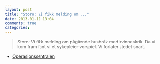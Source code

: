```yaml
---
layout: post
title: "Storo: Vi fikk melding om ..."
date: 2013-01-11 13:04
comments: true
categories: 
---
```


> Storo: Vi fikk melding om pågående husbråk med kvinneskrik. Da vi kom fram fant vi et sykepleier-vorspiel. Vi forlater stedet snart. 
- [Operasjonssentralen](http://twitter.com/oslopolitiops/statuses/289840348237283328)
